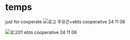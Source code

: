# temps
just for cooperate
![로고 주유건+ebts cooperative 24 11 06](https://github.com/user-attachments/assets/35e17c04-cfb7-45c5-8d8e-3eb9e0f30066)

![로고01 ebts cooperative 24 11 06](https://github.com/user-attachments/assets/f5e3bc81-8cb5-494c-a9ad-322a8eeb8e24)
